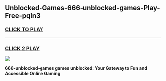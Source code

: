 
## Unblocked-Games-666-unblocked-games-Play-Free-pqln3
<h3>
<a href="https://premium76.site?title=666-unblocked-games&ref=17A">CLICK TO PLAY</a></h3>
<hr>

<h3>
<a href="https://premium76.site?title=666-unblocked-games&ref=17A">CLICK 2 PLAY</a>
  
</h3>

<a href="https://premium76.site?title=666-unblocked-games&ref=17A"><img src="https://clearcache.store/games.png"></a>


**666-unblocked-games games unblocked: Your Gateway to Fun and Accessible Online Gaming**
